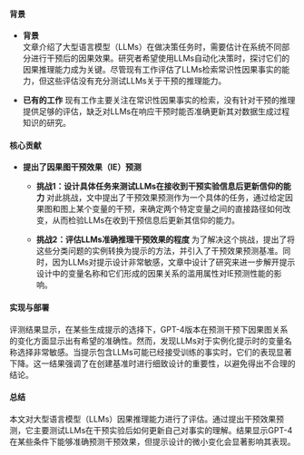 #### 背景
- **背景**       
    文章介绍了大型语言模型（LLMs）在做决策任务时，需要估计在系统不同部分进行干预后的因果效果。研究者希望使用LLMs自动化决策时，探讨它们的因果推理能力成为关键。尽管现有工作评估了LLMs检索常识性因果事实的能力，但这些评估没有充分测试LLMs关于干预的推理能力。

- **已有的工作**
    现有工作主要关注在常识性因果事实的检索，没有针对干预的推理提供足够的评估，缺乏对LLMs在响应干预时能否准确更新其对数据生成过程知识的研究。

#### 核心贡献
- **提出了因果图干预效果（IE）预测**
    - **挑战1：设计具体任务来测试LLMs在接收到干预实验信息后更新信仰的能力**
        对此挑战，文中提出了干预效果预测作为一个具体的任务，通过给定因果图和图上某个变量的干预，来确定两个特定变量之间的直接路径如何改变，从而检验LLMs在收到干预信息后更新其信仰的能力。

    - **挑战2：评估LLMs准确推理干预效果的程度**
        为了解决这个挑战，提出了将这些分类问题的实例转换为提示的方法，并引入了干预效果预测基准。同时，因为LLMs对提示设计非常敏感，文章中设计了研究来进一步解开提示设计中的变量名称和它们形成的因果关系的滥用属性对IE预测性能的影响。

#### 实现与部署
评测结果显示，在某些生成提示的选择下，GPT-4版本在预测干预下因果图关系的变化方面显示出有希望的准确性。然而，发现LLMs对于实例化提示时的变量名称选择非常敏感。当提示包含LLMs可能已经接受训练的事实时，它们的表现显著下降。这一结果强调了在创建基准时进行细致设计的重要性，以避免得出不合理的结论。

#### 总结
本文对大型语言模型（LLMs）因果推理能力进行了评估。通过提出干预效果预测，它主要测试LLMs在干预实验后如何更新自己对事实的理解。结果显示GPT-4在某些条件下能够准确预测干预效果，但提示设计的微小变化会显著影响其表现。